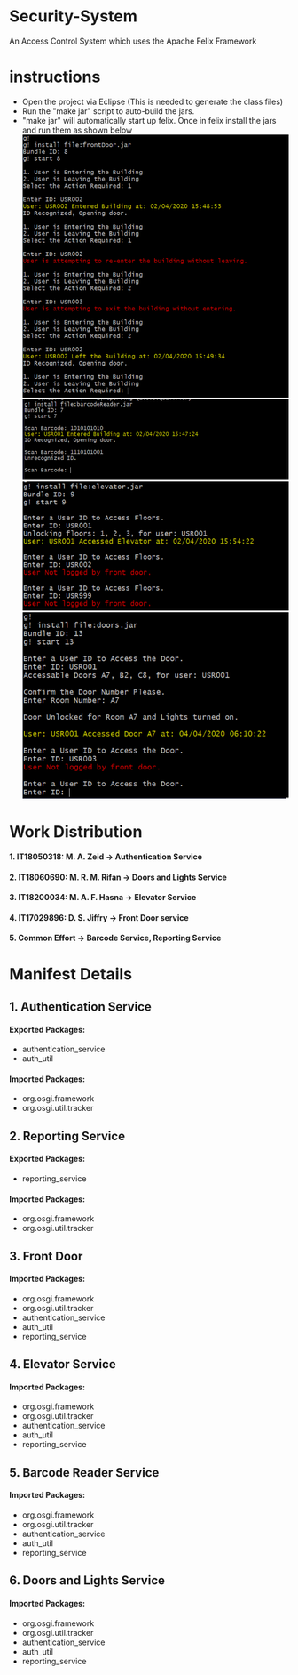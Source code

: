 # Security-System
An Access Control System which uses the Apache Felix Framework


# instructions

* Open the project via Eclipse (This is needed to generate the class files)
* Run the "make jar" script to auto-build the jars.
* "make jar" will automatically start up felix. Once in felix install the jars and run them as shown below
![Front Door](https://github.com/dsjiffry/Security-System/raw/master/Front%20Door%20Service.PNG)
![BarCode Reader](https://github.com/dsjiffry/Security-System/raw/master/Barcode%20Reader%20Service.PNG)
![Elevator](https://github.com/dsjiffry/Security-System/raw/master/Elevator%20Service.PNG)
![Doors](https://github.com/dsjiffry/Security-System/raw/master/Doors%20And%20Lights%20Service.PNG)

# Work Distribution
#### 1. IT18050318:	M. A. Zeid	->	Authentication Service
#### 2. IT18060690:	M. R. M. Rifan	->	Doors and Lights Service
#### 3. IT18200034:	M. A. F. Hasna	->	Elevator Service
#### 4. IT17029896:	D. S. Jiffry	->	Front Door service

#### 5. Common Effort -> Barcode Service, Reporting Service



# Manifest Details
 ## 1. Authentication Service
  #### Exported Packages:
  * authentication_service
  * auth_util
  #### Imported Packages:
  * org.osgi.framework
  * org.osgi.util.tracker
       
 ## 2. Reporting Service
  #### Exported Packages:
  * reporting_service
  #### Imported Packages:
  * org.osgi.framework
  * org.osgi.util.tracker
        
 ## 3. Front Door
  #### Imported Packages:
  * org.osgi.framework
  * org.osgi.util.tracker
  * authentication_service
  * auth_util
  * reporting_service 
  
 ## 4. Elevator Service
  #### Imported Packages:
  * org.osgi.framework
  * org.osgi.util.tracker
  * authentication_service
  * auth_util
  * reporting_service 

 ## 5. Barcode Reader Service
  #### Imported Packages:
  * org.osgi.framework
  * org.osgi.util.tracker
  * authentication_service
  * auth_util
  * reporting_service 
  
 ## 6. Doors and Lights Service
  #### Imported Packages:
  * org.osgi.framework
  * org.osgi.util.tracker
  * authentication_service
  * auth_util
  * reporting_service 
  
  
  
  
  
  
  
  
  
  
  
